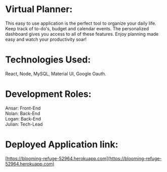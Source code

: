 # Virtual Planner:

This easy to use application is the perfect tool to organize your daily life.  Keep track of to-do's, budget and calendar events. The personalized dashboard gives you access to all of these features. Enjoy planning made easy and watch your productivity soar!

# Technologies Used: 

React, Node, MySQL, Material UI, Google Oauth.

# Development Roles:

Ansar: Front-End\
Nolan: Back-End\
Logan: Back-End\
Julian: Tech-Lead

# Deployed Application link:

[https://blooming-refuge-52964.herokuapp.com](https://blooming-refuge-52964.herokuapp.com)

